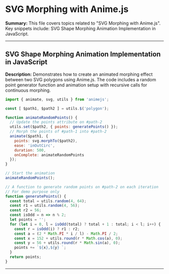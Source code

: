 # SVG Morphing with Anime.js

**Summary:** This file covers topics related to "SVG Morphing with Anime.js". Key snippets include: SVG Shape Morphing Animation Implementation in JavaScript.

---

## SVG Shape Morphing Animation Implementation in JavaScript

**Description:** Demonstrates how to create an animated morphing effect between two SVG polygons using Anime.js. The code includes a random point generator function and animation setup with recursive calls for continuous morphing.

```javascript
import { animate, svg, utils } from 'animejs';

const [ $path1, $path2 ] = utils.$('polygon');

function animateRandomPoints() {
  // Update the points attribute on #path-2
  utils.set($path2, { points: generatePoints() });
  // Morph the points of #path-1 into #path-2
  animate($path1, {
    points: svg.morphTo($path2),
    ease: 'inOutCirc',
    duration: 500,
    onComplete: animateRandomPoints
  });
}

// Start the animation
animateRandomPoints();

// A function to generate random points on #path-2 on each iteration
// For demo purpose only
function generatePoints() {
  const total = utils.random(4, 64);
  const r1 = utils.random(4, 56);
  const r2 = 56;
  const isOdd = n => n % 2;
  let points = '';
  for (let i = 0, l = isOdd(total) ? total + 1 : total; i < l; i++) {
    const r = isOdd(i) ? r1 : r2;
    const a = (2 * Math.PI * i / l) - Math.PI / 2;
    const x = 152 + utils.round(r * Math.cos(a), 0);
    const y = 56 + utils.round(r * Math.sin(a), 0);
    points += `${x},${y} `;
  }
  return points;
}
```

---